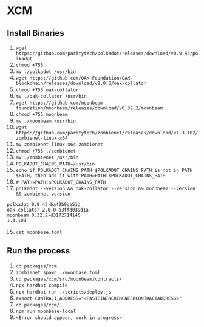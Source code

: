 # XCM

## Install Binaries

1. `wget https://github.com/paritytech/polkadot/releases/download/v0.9.43/polkadot`
2. `chmod +755`
3. `mv ./polkadot /usr/bin`
4. `wget https://github.com/OAK-Foundation/OAK-blockchain/releases/download/v2.0.0/oak-collator`
5. `chmod +755 oak-collator`
6. `mv ./oak-collator /usr/bin`
7. `wget https://github.com/moonbeam-foundation/moonbeam/releases/download/v0.32.2/moonbeam`
8. `chmod +755 moonbeam`
9. `mv ./moonbeam /usr/bin`
10. `wget https://github.com/paritytech/zombienet/releases/download/v1.3.102/zombienet-linux-x64`
11. `mv zombienet-linux-x64 zombienet`
12. `chmod +755 ./zombienet`
13. `mv ./zombienet /usr/bin`
14. `POLKADOT_CHAINS_PATH=/usr/bin`
15. `echo if POLKADOT_CHAINS_PATH $POLKADOT_CHAINS_PATH is not in PATH $PATH, then add it with PATH=PATH:$POLKADOT_CHAINS_PATH`
16. `# PATH=PATH:$POLKADOT_CHAINS_PATH`
17. `polkadot --version && oak-collator --version && moonbeam --version && zombienet version`

```
polkadot 0.9.43-ba42b9ce51d
oak-collator 2.0.0-a3ffd039d1a
moonbeam 0.32.2-d3172714146
1.3.100
```

15. `cat moonbase.toml`

## Run the process

1. `cd packages/xcm`
2. `zombienet spawn ./moonbase.toml`
3. `cd packages/xcm/src/moonbeam/contracts/`
4. `npx hardhat compile`
5. `npx hardhat run ./scripts/deploy.js`
6. `export CONTRACT_ADDRESS="<PASTEININCREMENTERCONTRACTADDRESS>"`
7. `cd packages/xcm/`
8. `npm run moonbase-local`
9. `<Error should appear, work in progress>`

